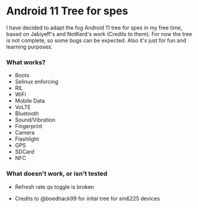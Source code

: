 # Android 11 Tree for spes

I have decided to adapt the fog Android 11 tree for spes in my free time, based on Jabiyeff's and NotKerd's work (Credits to them). For now the tree is not complete, so some bugs can be expected. Also it's just for fun and learning purposes.

### What works?
* Boots
* Selinux enforcing 
* RIL
* WiFi
* Mobile Data
* VoLTE
* Bluetooth
* Sound/Vibration
* Fingerprint
* Camera
* Flashlight
* GPS
* SDCard
* NFC

### What doesn't work, or isn't tested
* Refresh rate qs toggle is broken

- Credits to @boedhack99 for inital tree for sm6225 devices
